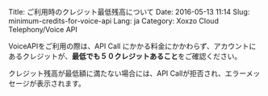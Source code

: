 Title: ご利用時のクレジット最低残高について
Date: 2016-05-13 11:14
Slug: minimum-credits-for-voice-api
Lang: ja
Category: Xoxzo Cloud Telephony/Voice API

VoiceAPIをご利用の際は、API Call にかかる料金にかかわらず、アカウントにあるクレジットが、**最低でも５０クレジットあること**をご確認ください。

クレジット残高が最低額に満たない場合には、API Callが拒否され、エラーメッセージが表示されます。
